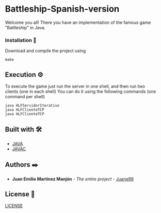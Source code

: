 # Battleship-Spanish-version
Welcome you all! There you have an implementation of the famous game "Battleship" in Java. 

### Installation 🔧

Download and compile the project using

```
make
```

## Execution ⚙️

To execute the game just run the server in one shell, and then run two clients (one in each shell)
You can do it using the following commands (one command per shell)

```
java HLFServidorIterativo
java HLFClienteTCP
java HLFClienteTCP
```

## Built with 🛠️

* [JAVA](https://www.oracle.com/java/) 
* [JAVAC](https://openjdk.java.net/groups/compiler/) 

## Authors ✒️

* **Juan Emilio Martínez Manjón** - *The entire project* - [Juane99](https://github.com/Juane99)


## License 📄

[LICENSE](LICENSE) 

